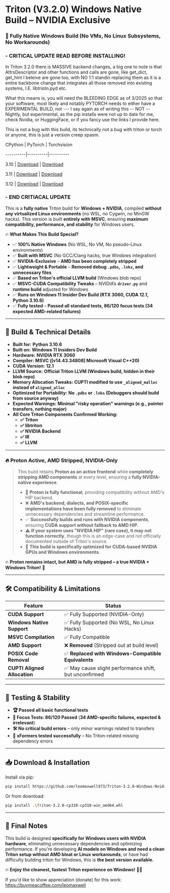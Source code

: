 # **Triton (V3.2.0) Windows Native Build – NVIDIA Exclusive**
### **🚀 Fully Native Windows Build (No VMs, No Linux Subsystems, No Workarounds)**

### - CRITICAL UPDATE READ BEFORE INSTALLING!

In Triton 3.2.0 there is MASSIVE backend changes, a big one to note is that AttrsDescriptor and other functions and calls are gone, like get_dict, get_hint I beleive are gone too, with NO 1:1 standin replacing them as it is a entire backbone change that integrates all those removed into existing systems, I.E. libtriotn.pyd etc.

What this means is, you will need the BLEEDING EDGE as of 3/2025 so that your software, most likely and notably PYTORCH needs to either have a EXPERIMENTAL BUILD, not --- I say again as of writing this -- NOT -- Nightly, but experimental, as the pip installs were not up to date for me, check Nvidia, or HuggingFace, or if you fancy use the links I provide here.

This is not a bug with this build, its technically not a bug with triton or torch or anyone, this is just a version creep spasm.

CPython | PyTorch | Torchvision

----------|----------|----------

3.10 | [Download](https://huggingface.co/w-e-w/torch-2.6.0-cu128.nv/resolve/main/torch-2.6.0+cu128.nv-cp310-cp310-win_amd64.whl) | [Download](https://huggingface.co/w-e-w/torch-2.6.0-cu128.nv/resolve/main/torchvision-0.20.0a0+cu128.nv-cp310-cp310-win_amd64.whl)

3.11 | [Download](https://huggingface.co/w-e-w/torch-2.6.0-cu128.nv/resolve/main/torch-2.6.0+cu128.nv-cp311-cp311-win_amd64.whl) | [Download](https://huggingface.co/w-e-w/torch-2.6.0-cu128.nv/resolve/main/torch-2.6.0+cu128.nv-cp311-cp311-win_amd64.whl)

3.12 | [Download](https://huggingface.co/w-e-w/torch-2.6.0-cu128.nv/resolve/main/torch-2.6.0+cu128.nv-cp312-cp312-win_amd64.whl) | [Download](https://huggingface.co/w-e-w/torch-2.6.0-cu128.nv/resolve/main/torchvision-0.20.0a0+cu128.nv-cp312-cp312-win_amd64.whl)

### - END CRITIACAL UPDATE


This is a **fully native** Triton build for **Windows + NVIDIA**, compiled **without any virtualized Linux environments** (no WSL, no Cygwin, no MinGW hacks). This version is built **entirely with MSVC**, ensuring **maximum compatibility, performance, and stability** for Windows users.  

🔥 **What Makes This Build Special?**  
- ✅ **100% Native Windows** (No WSL, No VM, No pseudo-Linux environments)  
- ✅ **Built with MSVC** (No GCC/Clang hacks, true Windows integration)  
- ✅ **NVIDIA-Exclusive** – **AMD has been completely stripped**  
- ✅ **Lightweight & Portable** – **Removed debug `.pdbs`, `.lnks`, and unnecessary files**  
- ✅ **Based on Triton's official LLVM build** (Windows blob repo)  
- ✅ **MSVC-CUDA Compatibility Tweaks** – NVIDIA’s **`driver.py`** and **runtime build** adjusted for Windows  
- ✅ **Runs on Windows 11 Insider Dev Build (RTX 3060, CUDA 12.1, Python 3.10.6)**  
- ✅ **Fully tested** – **Passed all standard tests, 86/120 focus tests (34 expected AMD-related failures)**  

---

## **🔧 Build & Technical Details**
- **Built for:** **Python 3.10.6**  
- **Built on:** **Windows 11 Insiders Dev Build**  
- **Hardware:** **NVIDIA RTX 3060**  
- **Compiler:** **MSVC ([v14.43.34808] Microsoft Visual C++20)**  
- **CUDA Version:** **12.1**  
- **LLVM Source:** **Official Triton LLVM (Windows build, hidden in their blob repo)**  
- **Memory Allocation Tweaks:** **CUPTI modified to use `_aligned_malloc` instead of `aligned_alloc`**  
- **Optimized for Portability:** **No `.pdbs` or `.lnks` (Debuggers should build from source anyway)**  
- **Expected Warnings:** **Minimal "risky operation" warnings (e.g., pointer transfers, nothing major)**  
- **All Core Triton Components Confirmed Working:**  
  - **✅ Triton**  
  - **✅ libtriton**  
  - **✅ NVIDIA Backend**  
  - **✅ IR**  
  - **✅ LLVM**  

---

### **🔥 Proton Active, AMD Stripped, NVIDIA-Only**
> This build retains **Proton as an active frontend** while **completely stripping AMD components** at every level, ensuring a **fully NVIDIA-native experience**.  
> - 🚀 **Proton is fully functional**, providing compatibility without AMD's HIP backend.  
> - ❌ **AMD's backend, dialects, and POSIX-specific implementations have been fully removed** to eliminate unnecessary dependencies and streamline performance.  
> - ✅ **Successfully builds and runs with NVIDIA components**, ensuring **CUDA support without fallback to AMD HIP.**  
> - ⚠️ **If your system uses "NVIDIA HIP" (rare case), it may not function correctly**, though this is an edge-case and not officially documented outside of Triton's source.  
> - 🔧 **This build is specifically optimized for CUDA-based NVIDIA GPUs and Windows environments.**  

🔥 **Proton remains intact, but AMD is fully stripped – a true NVIDIA + Windows Triton!** 🚀

---

## **🛠️ Compatibility & Limitations**
| Feature | Status |
|---------|--------|
| **CUDA Support** | ✅ Fully Supported (NVIDIA-Only) |
| **Windows Native Support** | ✅ Fully Supported (No WSL, No Linux Hacks) |
| **MSVC Compilation** | ✅ Fully Compatible |
| **AMD Support** | ❌ **Removed** (Stripped out at build level) |
| **POSIX Code Removal** | ✅ **Replaced with Windows-Compatible Equivalents** |
| **CUPTI Aligned Allocation** | ✅ May cause slight performance shift, but unconfirmed |

---

## **📜 Testing & Stability**
- **🏆 Passed all basic functional tests**
- **📌 Focus Tests: 86/120 Passed** (**34 AMD-specific failures, expected & irrelevant**)  
- **🛠️ No critical build errors** – only minor warnings related to transfers  
- **💨 xFormers tested successfully** – No Triton-related missing dependency errors  

---

## **📥 Download & Installation**
Install via pip:
```sh
pip install https://github.com/leomaxwell973/Triton-3.2.0-Windows-Nvidia-Prebuilt/releases/latest/download/Triton-3.2.0-cp310-cp310-win_amd64.whl
```
Or from download:
```sh
pip install .\Triton-3.2.0-cp310-cp310-win_amd64.whl
```

---

## **💬 Final Notes**
This build is designed **specifically for Windows users with NVIDIA hardware**, eliminating unnecessary dependencies and optimizing performance. If you're developing **AI models on Windows and need a clean Triton setup without AMD bloat or Linux workarounds**, or have had difficulty building triton for Windows, this is **the best version available.**  

🔥 **Enjoy the cleanest, fastest Triton experience on Windows!** 🚀😎

If you'd like to show appreciation (donate) for this work: https://buymeacoffee.com/leomaxwell
